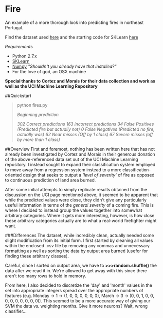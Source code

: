 # Fire
An example of a more thorough look into predicting fires in northeast Portugal.

Find the dataset used [here](http://archive.ics.uci.edu/ml/machine-learning-databases/forest-fires/) and the starting code for SKLearn [here](http://scikit-learn.org/stable/modules/generated/sklearn.svm.SVR.html)


_Requirements_ 

* Python 2.7.x
* [SKLearn](http://scikit-learn.org/stable/install.html)
* [Numpy](http://www.scipy.org/Installing_SciPy) _"Shouldn't you already have that installed?"_
* For the love of god, an OSX machine

**Special thanks to Cortez and Morais for their data collection and work as well as the UCI Machine Learning Repository**

##Quickstart

>python fires.py
>
>_Beginning prediction_
>
>_302 Correct predictions_
>_163 Incorrect predictions_
>_34 False Positives (Predicted fire but actually not)_
>_0 False Negatives (Predicted no fire, actually was)_
>_62 Near misses (Off by 1 class)_
>_67 Severe misses (off by more than 1 class)_


##Overview
First and foremost, nothing has been written here that has not already been investigated by Cortez and Morais in their generous donation of the above-referenced data set out of the UCI Machine Learning repository.  I instead sought to expand their classification system employed to move away from a regression system instead to a more classification-oriented design that seeks to output a _'level of severity'_ of fire as opposed to continuous prediction of land area burned. 

After some initial attempts to simply replicate results obtained from the discussion on the UCI page mentioned above, it seemed to be apparent that while the predicted values were close, they didn't give any particularly useful information in terms of the _general severity_ of a coming fire.  This is where I decided to instead group the values together into somewhat arbitrary categories.  Where it gets more interesting, however, is how close these arbitrary categories actually are to what a real-world firefighter might want. 

###Differences
The dataset, while incredibly clean, actually needed some slight modification from its initial form.  I first started by cleaning all values within the enclosed .csv file by removing any commas and unnecessary formatting as well as sorting the data by output area burned (usefor for finding these arbitrary classes).

Careful, since I sorted on output area, we have to **>>>random.shuffle()** the data after we read it in.  We're allowed to get away with this since there aren't too many rows to hold in memory.

From here, I also decided to discretize the 'day' and 'month' values in the set into appropriate integers spread over the appropriate numbers of features (e.g. Monday -> 1 -> (1, 0, 0, 0, 0, 0, 0), March -> 3 -> (0, 0, 1, 0, 0, 0, 0, 0, 0, 0, 0, 0)).  This seemed to be a more accurate way of giving our SVM the data vs. weighting months.  Give it more neurons? Wait, wrong classifier... </sarcasm>

